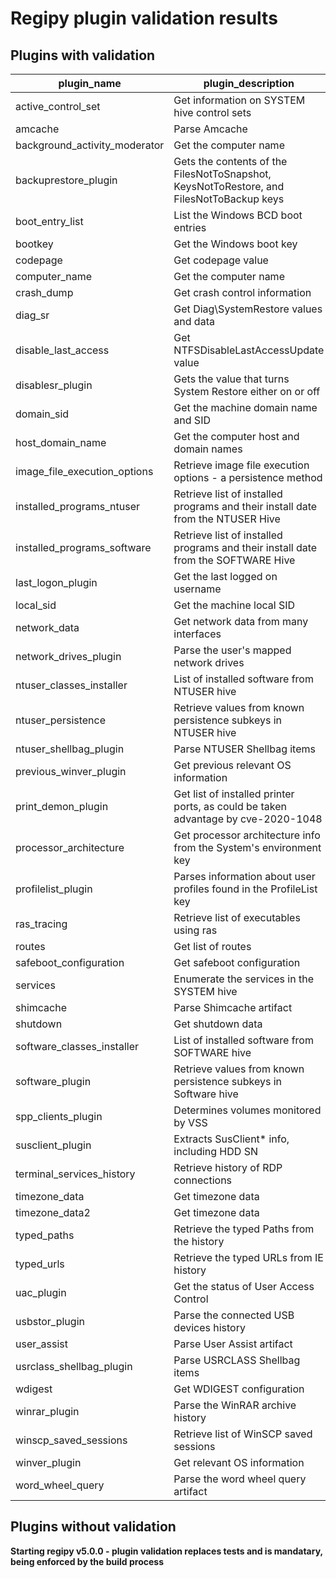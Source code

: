 
# Regipy plugin validation results

## Plugins with validation

| plugin_name                   | plugin_description                                                                       | plugin_class_name               | test_case_name                                | success   |
|-------------------------------|------------------------------------------------------------------------------------------|---------------------------------|-----------------------------------------------|-----------|
| active_control_set            | Get information on SYSTEM hive control sets                                              | ActiveControlSetPlugin          | ActiveControlSetPluginValidationCase          | True      |
| amcache                       | Parse Amcache                                                                            | AmCachePlugin                   | AmCachePluginValidationCase                   | True      |
| background_activity_moderator | Get the computer name                                                                    | BAMPlugin                       | BamValidationCase                             | True      |
| backuprestore_plugin          | Gets the contents of the FilesNotToSnapshot, KeysNotToRestore, and FilesNotToBackup keys | BackupRestorePlugin             | BackupRestorePluginValidationCase             | True      |
| boot_entry_list               | List the Windows BCD boot entries                                                        | BootEntryListPlugin             | BootEntryListPluginValidationCase             | True      |
| bootkey                       | Get the Windows boot key                                                                 | BootKeyPlugin                   | BootKeyPluginValidationCase                   | True      |
| codepage                      | Get codepage value                                                                       | CodepagePlugin                  | CodepagePluginValidationCase                  | True      |
| computer_name                 | Get the computer name                                                                    | ComputerNamePlugin              | ComputerNamePluginValidationCase              | True      |
| crash_dump                    | Get crash control information                                                            | CrashDumpPlugin                 | CrashDumpPluginValidationCase                 | True      |
| diag_sr                       | Get Diag\SystemRestore values and data                                                   | DiagSRPlugin                    | DiagSRPluginValidationCase                    | True      |
| disable_last_access           | Get NTFSDisableLastAccessUpdate value                                                    | DisableLastAccessPlugin         | DisableLastAccessPluginValidationCase         | True      |
| disablesr_plugin              | Gets the value that turns System Restore either on or off                                | DisableSRPlugin                 | DisableSRPluginValidationCase                 | True      |
| domain_sid                    | Get the machine domain name and SID                                                      | DomainSidPlugin                 | DomainSidPluginValidationCase                 | True      |
| host_domain_name              | Get the computer host and domain names                                                   | HostDomainNamePlugin            | HostDomainNamePluginValidationCase            | True      |
| image_file_execution_options  | Retrieve image file execution options - a persistence method                             | ImageFileExecutionOptions       | ImageFileExecutionOptionsValidationCase       | True      |
| installed_programs_ntuser     | Retrieve list of installed programs and their install date from the NTUSER Hive          | InstalledProgramsNTUserPlugin   | InstalledProgramsNTUserPluginValidationCase   | True      |
| installed_programs_software   | Retrieve list of installed programs and their install date from the SOFTWARE Hive        | InstalledProgramsSoftwarePlugin | InstalledProgramsSoftwarePluginValidationCase | True      |
| last_logon_plugin             | Get the last logged on username                                                          | LastLogonPlugin                 | LastLogonPluginValidationCase                 | True      |
| local_sid                     | Get the machine local SID                                                                | LocalSidPlugin                  | LocalSidPluginValidationCase                  | True      |
| network_data                  | Get network data from many interfaces                                                    | NetworkDataPlugin               | NetworkDataPluginValidationCase               | True      |
| network_drives_plugin         | Parse the user's mapped network drives                                                   | NetworkDrivesPlugin             | NetworkDrivesPluginValidationCase             | True      |
| ntuser_classes_installer      | List of installed software from NTUSER hive                                              | NtuserClassesInstallerPlugin    | NtuserClassesInstallerPluginValidationCase    | True      |
| ntuser_persistence            | Retrieve values from known persistence subkeys in NTUSER hive                            | NTUserPersistencePlugin         | NTUserPersistenceValidationCase               | True      |
| ntuser_shellbag_plugin        | Parse NTUSER Shellbag items                                                              | ShellBagNtuserPlugin            | ShellBagNtuserPluginValidationCase            | True      |
| previous_winver_plugin        | Get previous relevant OS information                                                     | PreviousWinVersionPlugin        | PreviousWinVersionPluginValidationCase        | True      |
| print_demon_plugin            | Get list of installed printer ports, as could be taken advantage by cve-2020-1048        | PrintDemonPlugin                | PrintDemonPluginValidationCase                | True      |
| processor_architecture        | Get processor architecture info from the System's environment key                        | ProcessorArchitecturePlugin     | ProcessorArchitecturePluginValidationCase     | True      |
| profilelist_plugin            | Parses information about user profiles found in the ProfileList key                      | ProfileListPlugin               | ProfileListPluginValidationCase               | True      |
| ras_tracing                   | Retrieve list of executables using ras                                                   | RASTracingPlugin                | RASTracingPluginValidationCase                | True      |
| routes                        | Get list of routes                                                                       | RoutesPlugin                    | RoutesPluginValidationCase                    | True      |
| safeboot_configuration        | Get safeboot configuration                                                               | SafeBootConfigurationPlugin     | SafeBootConfigurationPluginValidationCase     | True      |
| services                      | Enumerate the services in the SYSTEM hive                                                | ServicesPlugin                  | ServicesPluginValidationCase                  | True      |
| shimcache                     | Parse Shimcache artifact                                                                 | ShimCachePlugin                 | AmCacheValidationCase                         | True      |
| shutdown                      | Get shutdown data                                                                        | ShutdownPlugin                  | ShutdownPluginValidationCase                  | True      |
| software_classes_installer    | List of installed software from SOFTWARE hive                                            | SoftwareClassesInstallerPlugin  | SoftwareClassesInstallerPluginValidationCase  | True      |
| software_plugin               | Retrieve values from known persistence subkeys in Software hive                          | SoftwarePersistencePlugin       | SoftwarePersistenceValidationCase             | True      |
| spp_clients_plugin            | Determines volumes monitored by VSS                                                      | SppClientsPlugin                | SppClientsPluginValidationCase                | True      |
| susclient_plugin              | Extracts SusClient* info, including HDD SN                                               | SusclientPlugin                 | SusclientPluginValidationCase                 | True      |
| terminal_services_history     | Retrieve history of RDP connections                                                      | TSClientPlugin                  | TSClientPluginValidationCase                  | True      |
| timezone_data                 | Get timezone data                                                                        | TimezoneDataPlugin              | TimezoneDataPluginValidationCase              | True      |
| timezone_data2                | Get timezone data                                                                        | TimezoneDataPlugin2             | TimezoneDataPlugin2ValidationCase             | True      |
| typed_paths                   | Retrieve the typed Paths from the history                                                | TypedPathsPlugin                | TypedPathsPluginValidationCase                | True      |
| typed_urls                    | Retrieve the typed URLs from IE history                                                  | TypedUrlsPlugin                 | TypedUrlsPluginValidationCase                 | True      |
| uac_plugin                    | Get the status of User Access Control                                                    | UACStatusPlugin                 | UACStatusPluginValidationCase                 | True      |
| usbstor_plugin                | Parse the connected USB devices history                                                  | USBSTORPlugin                   | USBSTORPluginValidationCase                   | True      |
| user_assist                   | Parse User Assist artifact                                                               | UserAssistPlugin                | NTUserUserAssistValidationCase                | True      |
| usrclass_shellbag_plugin      | Parse USRCLASS Shellbag items                                                            | ShellBagUsrclassPlugin          | ShellBagUsrclassPluginValidationCase          | True      |
| wdigest                       | Get WDIGEST configuration                                                                | WDIGESTPlugin                   | WDIGESTPluginValidationCase                   | True      |
| winrar_plugin                 | Parse the WinRAR archive history                                                         | WinRARPlugin                    | WinRARPluginValidationCase                    | True      |
| winscp_saved_sessions         | Retrieve list of WinSCP saved sessions                                                   | WinSCPSavedSessionsPlugin       | WinSCPSavedSessionsPluginValidationCase       | True      |
| winver_plugin                 | Get relevant OS information                                                              | WinVersionPlugin                | WinVersionPluginValidationCase                | True      |
| word_wheel_query              | Parse the word wheel query artifact                                                      | WordWheelQueryPlugin            | WordWheelQueryPluginValidationCase            | True      |

## Plugins without validation
**Starting regipy v5.0.0 - plugin validation replaces tests and is mandatary, being enforced by the build process**


    